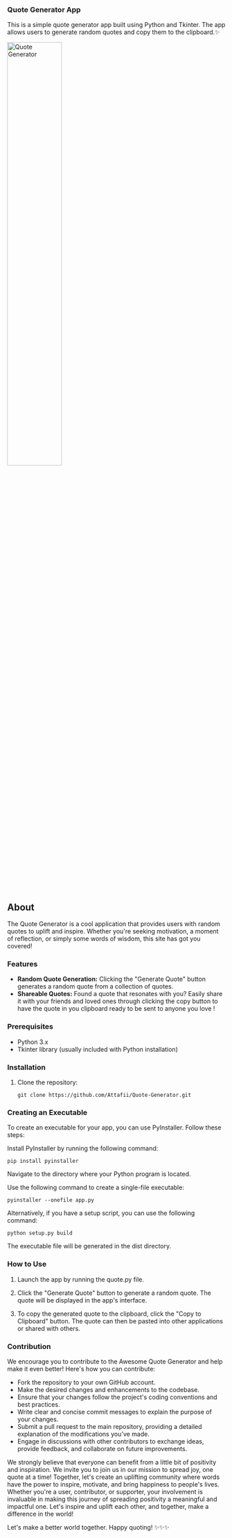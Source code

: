 ### Quote Generator App

This is a simple quote generator app built using Python and Tkinter. The app allows users to generate random quotes and copy them to the clipboard.✨

<img src="https://i.ibb.co/3v0RcQq/Quote-Generator.png" alt="Quote Generator" width="50%" height="50%" style="display"/>

## About

The Quote Generator is a cool application that provides users with random quotes to uplift and inspire. Whether you're seeking motivation, a moment of reflection, or simply some words of wisdom, this site has got you covered!

### Features

- **Random Quote Generation:** Clicking the "Generate Quote" button generates a random quote from a collection of quotes.
- **Shareable Quotes:** Found a quote that resonates with you? Easily share it with your friends and loved ones through clicking the copy button to have the quote in you clipboard ready to be sent to anyone you love !

### Prerequisites

- Python 3.x
- Tkinter library (usually included with Python installation)


### Installation

1. Clone the repository:
   ```shell
   git clone https://github.com/Attafii/Quote-Generator.git
   
 ### Creating an Executable
To create an executable for your app, you can use PyInstaller. Follow these steps:

Install PyInstaller by running the following command:

 ```shell
pip install pyinstaller
```
Navigate to the directory where your Python program is located.

Use the following command to create a single-file executable:

 ```shell
pyinstaller --onefile app.py
```
Alternatively, if you have a setup script, you can use the following command:

 ```shell
python setup.py build
```
The executable file will be generated in the dist directory.
   
### How to Use

1. Launch the app by running the quote.py file.

2. Click the "Generate Quote" button to generate a random quote. The quote will be displayed in the app's interface.

3. To copy the generated quote to the clipboard, click the "Copy to Clipboard" button. The quote can then be pasted into other applications or shared with others.  

### Contribution

We encourage you to contribute to the Awesome Quote Generator and help make it even better! Here's how you can contribute:

- Fork the repository to your own GitHub account.
- Make the desired changes and enhancements to the codebase.
- Ensure that your changes follow the project's coding conventions and best practices.
- Write clear and concise commit messages to explain the purpose of your changes.
- Submit a pull request to the main repository, providing a detailed explanation of the modifications you've made.
- Engage in discussions with other contributors to exchange ideas, provide feedback, and collaborate on future improvements.

We strongly believe that everyone can benefit from a little bit of positivity and inspiration. We invite you to join us in our mission to spread joy, one quote at a time! Together, let's create an uplifting community where words have the power to inspire, motivate, and bring happiness to people's lives. Whether you're a user, contributor, or supporter, your involvement is invaluable in making this journey of spreading positivity a meaningful and impactful one. Let's inspire and uplift each other, and together, make a difference in the world!

Let's make a better world together. Happy quoting! ✨✨✨
